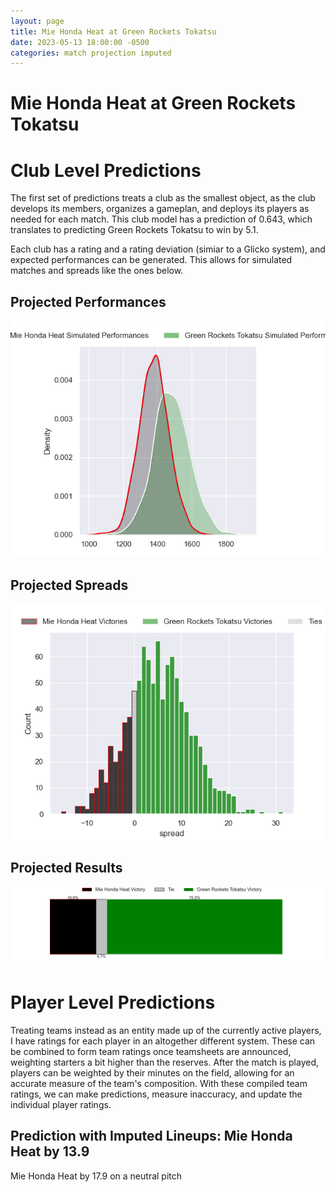 ```yaml
---  
layout: page  
title: Mie Honda Heat at Green Rockets Tokatsu  
date: 2023-05-13 18:00:00 -0500  
categories: match projection imputed  
---
```

# Mie Honda Heat at Green Rockets Tokatsu

# Club Level Predictions


The first set of predictions treats a club as the smallest object, as the club develops its members, organizes a gameplan, and deploys its players as needed for each match. This club model has a prediction of 0.643, which translates to predicting Green Rockets Tokatsu to win by 5.1.

Each club has a rating and a rating deviation (simiar to a Glicko system), and expected performances can be generated. This allows for simulated matches and spreads like the ones below.
## Projected Performances


![Projected Performances](plots/performances_2023-05-13-GreenRocketsTokatsu-MieHondaHeat.png)
## Projected Spreads


![Projected Spreads](plots/spreads_2023-05-13-GreenRocketsTokatsu-MieHondaHeat.png)
## Projected Results


![Projected Results](plots/resultbar_2023-05-13-GreenRocketsTokatsu-MieHondaHeat.png)
# Player Level Predictions


Treating teams instead as an entity made up of the currently active players, I have ratings for each player in an altogether different system. These can be combined to form team ratings once teamsheets are announced, weighting starters a bit higher than the reserves. After the match is played, players can be weighted by their minutes on the field, allowing for an accurate measure of the team's composition. With these compiled team ratings, we can make predictions, measure inaccuracy, and update the individual player ratings.
## Prediction with Imputed Lineups: Mie Honda Heat by 13.9


Mie Honda Heat by 17.9 on a neutral pitch

